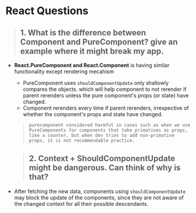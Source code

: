 # React Questions

>## 1. What is the difference between Component and PureComponent? give an example where it might break my app.


* **React.PureComponent and React.Component** is having similar functionality except rendering mecahism
	* PureComponent uses `shouldComponentUpdate` only shallowly compares the objects. which will help component to not rerender if parent rerenders unless the pure component's props (or state) have changed.
	* Component rerenders every time if parent rerenders, irrespective of whether the component's props and state have changed.
    >```purecomponent considered harmful in cases such as when we use PureComponents for components that take primatives as props, like a counter, but when dev tries to add non-primative props, it is not recommendable practice.```

    >## 2. Context + ShouldComponentUpdate might be dangerous. Can think of why is that?
* After fetching the new  data, components using `shouldComponentUpdate` may block the update of the components, since they are not aware of the changed context for all their possible descendants.
